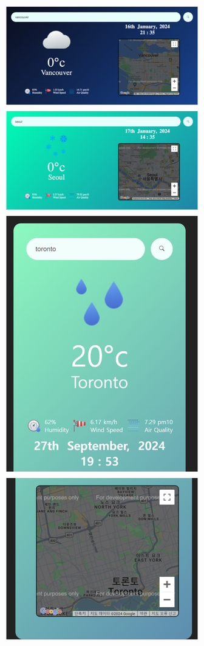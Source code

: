 ![description](description/des1.png)

![description](description/des2.png)

![description](description/des3.png)

![description](description/des4.png)
